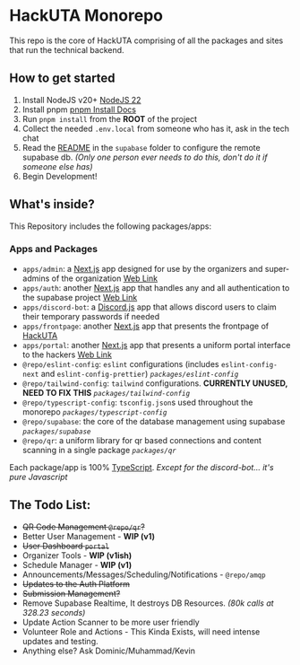 # HackUTA Monorepo

This repo is the core of HackUTA comprising of all the packages and sites that run the technical backend.

## How to get started

1. Install NodeJS v20+ [NodeJS 22](https://nodejs.org/dist/v22.18.0/node-v22.18.0-x64.msi)
2. Install pnpm [pnpm Install Docs](https://pnpm.io/installation)
3. Run `pnpm install` from the **ROOT** of the project
4. Collect the needed `.env.local` from someone who has it, ask in the tech chat
5. Read the [README](./supabase/README.md) in the `supabase` folder to configure the remote supabase db. *(Only one person ever needs to do this, don't do it if someone else has)*
6. Begin Development!

## What's inside?

This Repository includes the following packages/apps:

### Apps and Packages

- `apps/admin`: a [Next.js](https://nextjs.org/) app designed for use by the organizers and super-admins of the organization [Web Link](https://admin.hackuta.org)
- `apps/auth`: another [Next.js](https://nextjs.org/) app that handles any and all authentication to the supabase project [Web Link](https://auth.hackuta.org)
- `apps/discord-bot`: a [Discord.js](https://discord.js.org/) app that allows discord users to claim their temporary passwords if needed
- `apps/frontpage`: another [Next.js](https://nextjs.org/) app that presents the frontpage of [HackUTA](https://hackuta.org)
- `apps/portal`: another [Next.js](https://nextjs.org/) app that presents a uniform portal interface to the hackers [Web Link](https://portal.hackuta.org)
- `@repo/eslint-config`: `eslint` configurations (includes `eslint-config-next` and `eslint-config-prettier`) *`packages/eslint-config`*
- `@repo/tailwind-config`: `tailwind` configurations. **CURRENTLY UNUSED, NEED TO FIX THIS** *`packages/tailwind-config`*
- `@repo/typescript-config`: `tsconfig.json`s used throughout the monorepo *`packages/typescript-config`*
- `@repo/supabase`: the core of the database management using supabase *`packages/supabase`*
- `@repo/qr`: a uniform library for qr based connections and content scanning in a single package *`packages/qr`*

Each package/app is 100% [TypeScript](https://www.typescriptlang.org/). *Except for the discord-bot... it's pure Javascript*

## The Todo List:

- ~~QR Code Management `@repo/qr`?~~
- Better User Management - **WIP (v1)**
- ~~User Dashboard `portal`~~
- Organizer Tools - **WIP (v1ish)**
- Schedule Manager - **WIP (v1)**
- Announcements/Messages/Scheduling/Notifications - `@repo/amqp`
- ~~Updates to the Auth Platform~~
- ~~Submission Management?~~
- Remove Supabase Realtime, It destroys DB Resources. _(80k calls at 328.23 seconds)_
- Update Action Scanner to be more user friendly
- Volunteer Role and Actions - This Kinda Exists, will need intense updates and testing.
- Anything else? Ask Dominic/Muhammad/Kevin
